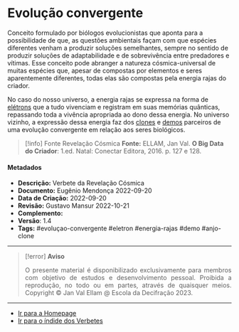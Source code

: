# Evolução convergente

Conceito formulado por biólogos evolucionistas que aponta para a possibilidade de que, as questões ambientais façam com que espécies diferentes venham a produzir soluções semelhantes, sempre no sentido de produzir soluções de adaptabilidade e de sobrevivência entre predadores e vítimas. Esse conceito pode abranger a natureza cósmica-universal de muitas espécies que, apesar de compostas por elementos e seres aparentemente diferentes, todas elas são compostas pela energia rajas do criador.

No caso do nosso universo, a energia rajas se expressa na forma de [elétrons](Elétrons%20e%20a%20Revelação%20Cósmica.md) que a tudo vivenciam e registram em suas memórias quânticas, repassando toda a vivência apropriada ao dono dessa energia. No universo vizinho, a expressão dessa energia faz dos [clones](Anjos%20Clones.md) e [demos](Demos.md) parceiros de uma evolução convergente em relação aos seres biológicos.

> [!info] Fonte Revelação Cósmica
> **Fonte:** ELLAM, Jan Val. **O Big Data do Criador**: 1.ed. Natal: Conectar Editora, 2016. p. 127 e 128.

#### Metadados

-   **Descrição:** Verbete da Revelação Cósmica
-   **Documento:** Eugênio Mendonça 2022-09-20
-   **Data de Criação:** 2022-09-20
-   **Revisão:** Gustavo Mansur 2022-10-21
-   **Complemento:**
-   **Versão**: 1.4
-   **Tags:** #evoluçao-convergente #eletron #energia-rajas #demo #anjo-clone

---
> [!error] **Aviso**
> <p align="justify">O presente material é disponibilizado exclusivamente para membros com objetivo de estudos e desenvolvimento pessoal. Proibida a reprodução, no todo ou em partes, através de quaisquer meios. Copyright © Jan Val Ellam @ Escola da Decifração 2023. </p>

---
- [Ir para a Homepage](Homepage.canvas)
- [Ir para o índide dos Verbetes](ÍNDIDE%20GERAL%20DOS%20VERBETES.canvas)